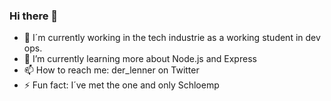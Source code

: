 ### Hi there 👋

- 🔭 I´m currently working in the tech industrie as a working student in dev ops.
- 🌱 I’m currently learning more about Node.js and Express
- 📫 How to reach me: der_lenner on Twitter
- ⚡ Fun fact: I´ve met the one and only Schloemp


<!--
**Utvpie/Utvpie** is a ✨ _special_ ✨ repository because its `README.md` (this file) appears on your GitHub profile.

Here are some ideas to get you started:

- 🔭 I’m currently working on 
- 🌱 I’m currently learning ...
- 👯 I’m looking to collaborate on ...
- 🤔 I’m looking for help with ...
- 💬 Ask me about ...
- 📫 How to reach me: ...
- 😄 Pronouns: ...
- ⚡ Fun fact: ...
-->
